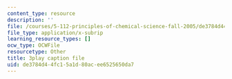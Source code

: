 ```yaml
---
content_type: resource
description: ''
file: /courses/5-112-principles-of-chemical-science-fall-2005/de3784d44fc15a1d80acee6525650da7_LRFbAo-RIIU.vtt
file_type: application/x-subrip
learning_resource_types: []
ocw_type: OCWFile
resourcetype: Other
title: 3play caption file
uid: de3784d4-4fc1-5a1d-80ac-ee6525650da7
---
```

